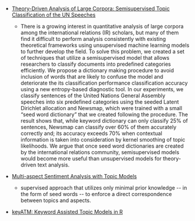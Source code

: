 * [Theory-Driven Analysis of Large Corpora: Semisupervised Topic Classification of the UN Speeches ](https://journals.sagepub.com/doi/full/10.1177/0894439320907027)
  * There is a growing interest in quantitative analysis of large corpora among the international relations (IR) scholars, but many of them find it difficult to perform analysis consistently with existing theoretical frameworks using unsupervised machine learning models to further develop the field. To solve this problem, we created a set of techniques that utilize a semisupervised model that allows researchers to classify documents into predefined categories efficiently. We propose a dictionary making procedure to avoid inclusion of words that are likely to confuse the model and deteriorate the its classification performance classification accuracy using a new entropy-based diagnostic tool. In our experiments, we classify sentences of the United Nations General Assembly speeches into six predefined categories using the seeded Latent Dirichlet allocation and Newsmap, which were trained with a small “seed word dictionary” that we created following the procedure. The result shows that, while keyword dictionary can only classify 25% of sentences, Newsmap can classify over 60% of them accurately correctly and; its accuracy exceeds 70% when contextual information is taken into consideration by kernel smoothing of topic likelihoods. We argue that once seed word dictionaries are created by the international relations community, semisupervised models would become more useful than unsupervised models for theory-driven text analysis.
    
* [Multi-aspect Sentiment Analysis with Topic Models](https://dl.acm.org/doi/10.5555/2117693.2119585)
  * supervised approach that utilizes only minimal prior knowledge -- in the form of seed words -- to enforce a direct correspondence between topics and aspects. 
* [keyATM: Keyword Assisted Topic Models in R](https://github.com/keyATM/keyATM)
